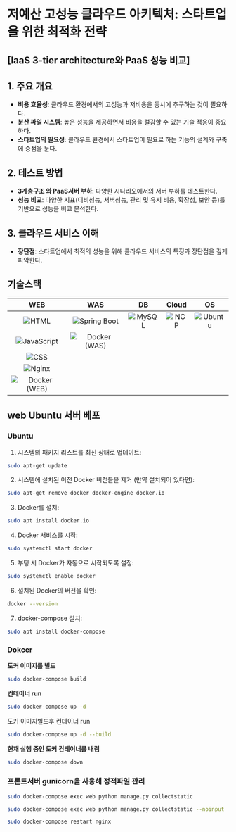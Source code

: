 ﻿# **저예산 고성능 클라우드 아키텍처: 스타트업을 위한 최적화 전략**
## [IaaS 3-tier architecture와 PaaS 성능 비교]
## **1. 주요 개요**
- **비용 효율성**: 클라우드 환경에서의 고성능과 저비용을 동시에 추구하는 것이 필요하다.
- **분산 파일 시스템**: 높은 성능을 제공하면서 비용을 절감할 수 있는 기술 적용이 중요하다.
- **스타트업의 필요성**: 클라우드 환경에서 스타트업이 필요로 하는 기능의 설계와 구축에 중점을 둔다.

## **2. 테스트 방법**
- **3계층구조 와 PaaS서버 부하**: 다양한 시나리오에서의 서버 부하를 테스트한다.
- **성능 비교**: 다양한 지표(디비성능, 서버성능, 관리 및 유지 비용, 확장성, 보안 등)를 기반으로 성능을 비교 분석한다.

## **3. 클라우드 서비스 이해**
- **장단점**: 스타트업에서 최적의 성능을 위해 클라우드 서비스의 특징과 장단점을 깊게 파악한다.

## 기술스택

|   WEB    |   WAS    |    DB    |   Cloud   |     OS     |
|:--------:|:--------:|:--------:|:---------:|:----------:|
| ![HTML](https://img.shields.io/badge/-HTML-E34F26?style=for-the-badge&logo=html5&logoColor=white) | ![Spring Boot](https://img.shields.io/badge/-SpringBoot-6DB33F?style=for-the-badge&logo=spring-boot&logoColor=white) | ![MySQL](https://img.shields.io/badge/-MySQL-4479A1?style=for-the-badge&logo=mysql&logoColor=white) | ![NCP](https://img.shields.io/badge/-NCP-03C75A?style=for-the-badge&logo=naver&logoColor=white) | ![Ubuntu](https://img.shields.io/badge/-Ubuntu-E95420?style=for-the-badge&logo=ubuntu&logoColor=white) |
| ![JavaScript](https://img.shields.io/badge/-JavaScript-F7DF1E?style=for-the-badge&logo=javascript&logoColor=black) | ![Docker (WAS)](https://img.shields.io/badge/-Docker-2496ED?style=for-the-badge&logo=docker&logoColor=white) |   |   |   |
| ![CSS](https://img.shields.io/badge/-CSS-1572B6?style=for-the-badge&logo=css3&logoColor=white) |   |   |   |   |
| ![Nginx](https://img.shields.io/badge/-Nginx-009639?style=for-the-badge&logo=nginx&logoColor=white) |   |   |   |   |
| ![Docker (WEB)](https://img.shields.io/badge/-Docker-2496ED?style=for-the-badge&logo=docker&logoColor=white) |   |   |   |   |


## web Ubuntu 서버 베포

### Ubuntu
1. 시스템의 패키지 리스트를 최신 상태로 업데이트:
```bash
sudo apt-get update
```

2. 시스템에 설치된 이전 Docker 버전들을 제거 (만약 설치되어 있다면):
```bash
sudo apt-get remove docker docker-engine docker.io
```

3. Docker를 설치:
```bash
sudo apt install docker.io
```

4. Docker 서비스를 시작:
```bash
sudo systemctl start docker
```

5. 부팅 시 Docker가 자동으로 시작되도록 설정:
```bash
sudo systemctl enable docker
```

6. 설치된 Docker의 버전을 확인:
```bash
docker --version
```

7. docker-compose 설치:
```bash
sudo apt install docker-compose
```

### Dokcer
**도커 이미지를 빌드**
```bash
sudo docker-compose build
```
**컨테이너 run**

```bash
sudo docker-compose up -d
```

도커 이미지빌드후 컨테이너 run
```bash
sudo docker-compose up -d --build
```

**현재 실행 중인 도커 컨테이너를 내림**

```bash
sudo docker-compose down
```

### **프론트서버 gunicorn을 사용해 정적파일 관리**
```bash
sudo docker-compose exec web python manage.py collectstatic
```

```bash
sudo docker-compose exec web python manage.py collectstatic --noinput
```

```bash
sudo docker-compose restart nginx
```


